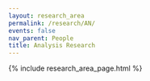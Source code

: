```yaml
---
layout: research_area
permalink: /research/AN/
events: false
nav_parent: People
title: Analysis Research
---
```


{% include research_area_page.html %}
